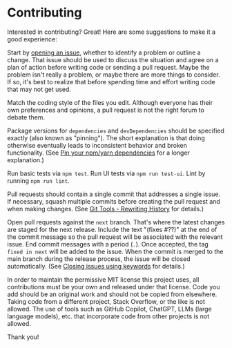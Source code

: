 # Contributing

Interested in contributing? Great! Here are some suggestions to make it a good experience:

Start by [opening an issue][issues], whether to identify a problem or outline a change.
That issue should be used to discuss the situation and agree on a plan of action before writing code or sending a pull request.
Maybe the problem isn't really a problem, or maybe there are more things to consider.
If so, it's best to realize that before spending time and effort writing code that may not get used.

Match the coding style of the files you edit.
Although everyone has their own preferences and opinions, a pull request is not the right forum to debate them.

Package versions for `dependencies` and `devDependencies` should be specified exactly (also known as "pinning").
The short explanation is that doing otherwise eventually leads to inconsistent behavior and broken functionality.
(See [Pin your npm/yarn dependencies][pin-dependencies] for a longer explanation.)

Run basic tests via `npm test`.
Run UI tests via `npm run test-ui`.
Lint by running `npm run lint`.

Pull requests should contain a single commit that addresses a single issue.
If necessary, squash multiple commits before creating the pull request and when making changes.
(See [Git Tools - Rewriting History][rewriting-history] for details.)

Open pull requests against the `next` branch.
That's where the latest changes are staged for the next release.
Include the text "(fixes #??)" at the end of the commit message so the pull request will be associated with the relevant issue.
End commit messages with a period (`.`).
Once accepted, the tag `fixed in next` will be added to the issue.
When the commit is merged to the main branch during the release process, the issue will be closed automatically.
(See [Closing issues using keywords][closing-keywords] for details.)

In order to maintain the permissive MIT license this project uses, all contributions must be your own and released under that license.
Code you add should be an original work and should not be copied from elsewhere.
Taking code from a different project, Stack Overflow, or the like is not allowed.
The use of tools such as GitHub Copilot, ChatGPT, LLMs (large language models), etc. that incorporate code from other projects is not allowed.

Thank you!

[closing-keywords]: https://help.github.com/articles/closing-issues-using-keywords/
[issues]: https://github.com/DavidAnson/vscode-markdownlint/issues
[pin-dependencies]: https://maxleiter.com/blog/pin-dependencies
[rewriting-history]: https://git-scm.com/book/en/v2/Git-Tools-Rewriting-History

<!-- markdownlint-disable-file required-headings -->
